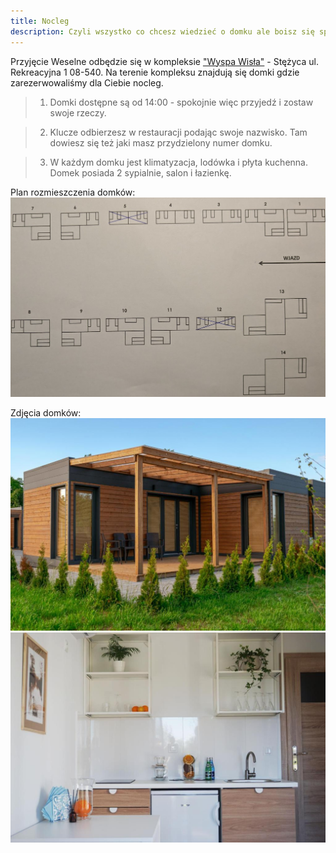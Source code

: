 ```yaml
---
title: Nocleg
description: Czyli wszystko co chcesz wiedzieć o domku ale boisz się spytać
---
```


Przyjęcie Weselne odbędzie się w kompleksie ["Wyspa Wisła"](https://wyspawisla.pl/) - Stężyca ul. Rekreacyjna 1 08-540.
Na terenie kompleksu znajdują się domki gdzie zarezerwowaliśmy dla Ciebie nocleg.

> 1. Domki dostępne są od 14:00 - spokojnie więc przyjedź i zostaw swoje rzeczy.

> 2. Klucze odbierzesz w restauracji podając swoje nazwisko. Tam dowiesz się też jaki masz przydzielony numer domku.

> 3. W każdym domku jest klimatyzacja, lodówka i płyta kuchenna. Domek posiada 2 sypialnie, salon i łazienkę.

Plan rozmieszczenia domków:
![domki](./domki.png)

Zdjęcia domków:
![domek](./domek.jpg)
![kuchnia](./kuchnia.jpg)
